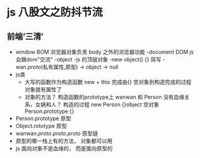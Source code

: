 # js 八股文之防抖节流

## 前端‘三清’
- window
 BOM 浏览器对象负责 body 之外的浏览器功能
 -document
  DOM js 会跟dom"交流"
-object
   -js 的顶层对象
   -new object()  {} 简写
   -wan._proto_(私有属性,原型) -> object -> null
- js类
   - 大写的函数作为构造函数
     new + this 完成由{} 空对象到构造完成的过程
     对象就有属性了
   - 对象的方法？
     构造函数的prototype上
    wanwan 和 Person 没有血缘关系，女娲和人？
    构造的过程 new Person {}object 空对象
    Person.prototype {}
- Person.prototype 原型
- Object.rototype  原型
- wanwan._proto_._proto_._proto_ 原型链
- 原型的哪一栈上有的方法， 对象都可以用
- js 面向对象不是血缘的， 而是面向原型的